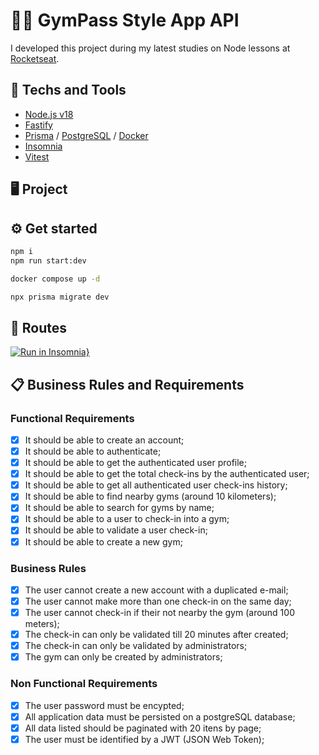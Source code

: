 # 🏋🏼 GymPass Style App API
I developed this project during my latest studies on Node lessons at [Rocketseat](https://www.rocketseat.com.br).

## 🚀 Techs and Tools
- [Node.js v18](https://nodejs.org/)
- [Fastify](https://fastify.dev)
- [Prisma](https://www.prisma.io) / [PostgreSQL](https://www.postgresql.org/)  / [Docker](https://www.docker.com/)
- [Insomnia](https://insomnia.rest/)
- [Vitest](https://vitest.dev/)

## 🖥️ Project
<!-- - Write about the project -->
<!-- - Testing: E2E, Unit tests, In-Memory Databases, in this project we ensure that all application works by running all tests over testing with routing -->
<!-- - Errors threatments -->

<!-- - Clean Architecture -->

<!-- - SOLID: boas prática de código -->
<!-- - S: Single Responsibility Principle: uma classe deve ter uma e apenas uma razão para mudar. -->
<!-- - O: Open-Closed Principle: objetos devem estar disponíveis para extensão, mas fechados para modificação. -->
<!-- - L: Liskov Substitution Principle: uma subclasse deve ser substituível por sua superclasse. -->
<!-- - I: Interface Segregation Principle): uma classe não deve ser obrigada a implementar métodos e interfaces que não serão utilizadas. -->
<!-- - D: Dependency Inversion Principle: dependa de abstrações e não de implementações. -->

<!-- Design Patterns: -->
<!-- - Repository Pattern: S,I e D do SOLID -->
<!-- - Factory Pattern: É o padrão de design mais usado no mundo OOP porque economiza muito tempo no futuro quando você precisa modificar uma das classes que você usou. -->

<!-- Metodologias de desenvolvimento: -->
<!-- - TDD: Test-Driven Development -->

<!-- JWT -->
<!-- RBAC: Role-Based Access Control -->

## ⚙️ Get started
```zsh
npm i
npm run start:dev

docker compose up -d

npx prisma migrate dev
```

## 🔗 Routes
<!-- - Export and commit insomnia JSON, then, test it -->
[![Run in Insomnia}](https://insomnia.rest/images/run.svg)](https://insomnia.rest/run/?label=Ignite%20Node.js%3A%20GymPass%20API%0A&uri=https://raw.githubusercontent.com/rcrdk/gympass-api-nodejs-solid/main/insomnia.json)

## 📋 Business Rules and Requirements

### Functional Requirements

- [x] It should be able to create an account;
- [x] It should be able to authenticate;
- [x] It should be able to get the authenticated user profile;
- [x] It should be able to get the total check-ins by the authenticated user;
- [x] It should be able to get all authenticated user check-ins history;
- [x] It should be able to find nearby gyms (around 10 kilometers);
- [x] It should be able to search for gyms by name;
- [x] It should be able to a user to check-in into a gym;
- [x] It should be able to validate a user check-in;
- [x] It should be able to create a new gym;

### Business Rules

- [x] The user cannot create a new account with a duplicated e-mail;
- [x] The user cannot make more than one check-in on the same day;
- [x] The user cannot check-in if their not nearby the gym (around 100 meters);
- [x] The check-in can only be validated till 20 minutes after created;
- [x] The check-in can only be validated by administrators;
- [x] The gym can only be created by administrators;

### Non Functional Requirements

- [x] The user password must be encypted;
- [x] All application data must be persisted on a postgreSQL database;
- [x] All data listed should be paginated with 20 itens by page;
- [x] The user must be identified by a JWT (JSON Web Token);